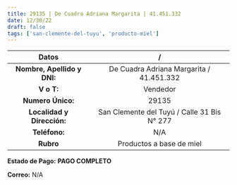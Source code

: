 ```yaml
---
title: 29135 | De Cuadra Adriana Margarita | 41.451.332
date: 12/30/22
draft: false
tags: ['san-clemente-del-tuyu', 'producto-miel']
---
```


|          **Datos**          |                      /                      |
|:---------------------------:|:-------------------------------------------:|
| **Nombre, Apellido y DNI:** |   De Cuadra Adriana Margarita / 41.451.332  |
|          **V o T:**         |                   Vendedor                  |
|      **Numero Único:**      |                    29135                    |
|  **Localidad y Dirección:** | San Clemente del Tuyú / Calle 31 Bis N° 277 |
|        **Teléfono:**        |                     N/A                     |
|          **Rubro**          |           Productos a base de miel          |

**Estado de Pago:** **PAGO COMPLETO**

**Correo:** N/A
